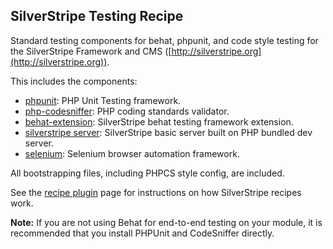 ## SilverStripe Testing Recipe

Standard testing components for behat, phpunit, and code style testing for the SilverStripe Framework
and CMS ([http://silverstripe.org](http://silverstripe.org)).

This includes the components:

 * [phpunit](https://github.com/sebastianbergmann/phpunit): PHP Unit Testing framework.
 * [php-codesniffer](https://github.com/squizlabs/PHP_CodeSniffer): PHP coding standards validator.
 * [behat-extension](https://github.com/silverstripe/silverstripe-behat-extension): SilverStripe behat testing
   framework extension.
 * [silverstripe server](https://github.com/silverstripe/silverstripe-serve): SilverStripe basic server built
   on PHP bundled dev server.
 * [selenium](https://github.com/sveneisenschmidt/selenium-server-standalone): Selenium browser automation framework.

All bootstrapping files, including PHPCS style config, are included.

See the [recipe plugin](https://github.com/silverstripe/recipe-plugin) page for instructions on how
SilverStripe recipes work.

**Note:** If you are not using Behat for end-to-end testing on your module, it is recommended that you install PHPUnit and CodeSniffer directly.

